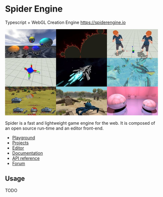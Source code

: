Spider Engine
=============

Typescript + WebGL Creation Engine https://spiderengine.io

![Thumbnails](docs/source/images/runtime.jpg)

Spider is a fast and lightweight game engine for the web. It is composed of an open source run-time and an editor front-end.

* [Playground](https://spiderengine.io/playground)
* [Projects](https://spiderengine.io/projects)
* [Editor](https://spiderengine.io/editor)
* [Documentation](https://docs.spiderengine.io/) 
* [API reference](https://docs.spiderengine.io/api)
* [Forum](https://forum.spiderengine.io)

Usage
-----

TODO
